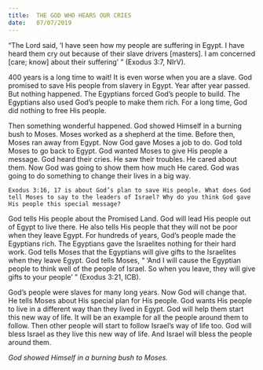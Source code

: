 ```yaml
---
title:  THE GOD WHO HEARS OUR CRIES
date:   07/07/2019
---
```


“The Lord said, ‘I have seen how my people are suffering in Egypt. I have heard them cry out because of their slave drivers [masters]. I am concerned [care; know] about their suffering’ ” (Exodus 3:7, NIrV).

400 years is a long time to wait! It is even worse when you are a slave. God promised to save His people from slavery in Egypt. Year after year passed. But nothing happened. The Egyptians forced God’s people to build. The Egyptians also used God’s people to make them rich. For a long time, God did nothing to free His people. 

Then something wonderful happened. God showed Himself in a burning bush to Moses. Moses worked as a shepherd at the time. Before then, Moses ran away from Egypt. Now God gave Moses a job to do. God told Moses to go back to Egypt. God wanted Moses to give His people a message. God heard their cries. He saw their troubles. He cared about them. Now God was going to show them how much He cared. God was going to do something to change their lives in a big way.

`Exodus 3:16, 17 is about God’s plan to save His people. What does God tell Moses to say to the leaders of Israel? Why do you think God gave His people this special message?`

God tells His people about the Promised Land. God will lead His people out of Egypt to live there. He also tells His people that they will not be poor when they leave Egypt. For hundreds of years, God’s people made the Egyptians rich. The Egyptians gave the Israelites nothing for their hard work. God tells Moses that the Egyptians will give gifts to the Israelites when they leave Egypt. God tells Moses, “ ‘And I will cause the Egyptian people to think well of the people of Israel. So when you leave, they will give gifts to your people’ ” (Exodus 3:21, ICB). 

God’s people were slaves for many long years. Now God will change that. He tells Moses about His special plan for His people. God wants His people to live in a different way than they lived in Egypt. God will help them start this new way of life. It will be an example for all the people around them to follow. Then other people will start to follow Israel’s way of life too. God will bless Israel as they live this new way of life. And Israel will bless the people around them.

_God showed Himself in a burning bush to Moses._